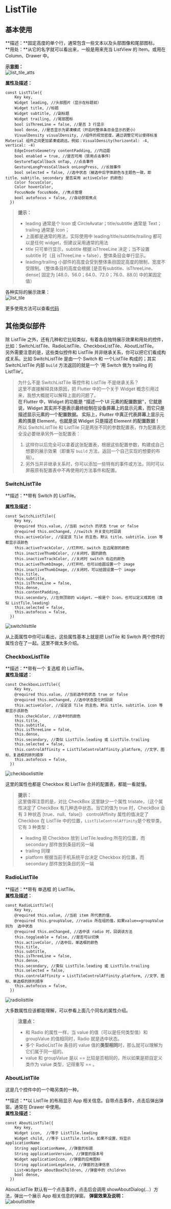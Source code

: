 # ListTile  

## 基本使用

**描述：**固定高度的单个行，通常包含一些文本以及头部图像和尾部图标。  
**用处：**从它的名字就可以看出来，一般是用来充当 ListView 的 Item。或用在 Column、Drawer 中。   

**示意图：**  
![list_tile_atts](https://raw.githubusercontent.com/OCNYang/flutter_widgets/ocnyang_widgets/docs/list/list_tile_atts.png)  

**属性及描述：**  

```  
const ListTile({
    Key key,
    Widget leading, //头部图片（显示在标题前）
    Widget title, //标题
    Widget subtitle, //副标题
    Widget trailing, //尾部图标
    bool isThreeLine = false, //是否 3 行显示
    bool dense, //是否显示为紧凑模式（开启时整体条目会显示的更小）
    VisualDensity visualDensity, //组件的视觉密度，通过调整它可以使得标准 Material 组件之间更加紧凑或疏远。例如：VisualDensity(horizontal: -4, vertical: -4)
    EdgeInsetsGeometry contentPadding, //内边距
    bool enabled = true, //是否可用（禁用点击事件）
    GestureTapCallback onTap, //点击事件
    GestureLongPressCallback onLongPress, //长按事件
    bool selected = false, //选中状态（被选中后字体颜色与主题色一致，即 title、subtitle、secondary 是否采用 activeColor 的颜色）
    Color focusColor,
    Color hoverColor,
    FocusNode focusNode, //焦点管理
    bool autofocus = false, //自动获取焦点
  })
```  

> **提示：**
> * leading 通常是个 Icon 或 CircleAvatar；title/subtitle 通常是 Text；trailing 通常是 Icon；
> * 上面都是通常的用法，实际使用中 leading/title/subtitle/trailing 都可以是任何 widget，但建议采用通常的用法
> * title 只可单行显示，subtitle 根据 isThreeLine 决定；当不设置 subtitle 时（且 isThreeLine = false），整体条目会单行显示。
> * leading/trailing 小部件的高度会受到整体条目固定高度的限制，宽度不受限制。（整体条目的高度会根据 [是否有subtitle、isThreeLine、dense] 固定为 [48.0、56.0；64.0、72.0；76.0、88.0] 中的某固定值）

各种实际的展示效果：  
![list_tile](https://raw.githubusercontent.com/OCNYang/flutter_widgets/ocnyang_widgets/docs/list/list_tile.png)

更多使用方法可以查看[代码]()

## 其他类似部件  
除 ListTile 之外，还有几种和它比较类似，有着各自独特展示效果和用处的控件，比如：SwitchListTile、RadioListTile、CheckboxListTile、AboutListTile。  
另外需要注意的是，这些类似控件和 ListTile 并非继承关系，你可以把它们看成构成关系。比如 SwitchListTile 是由一个 Switch 和 一个ListTile 构成的；其实 SwitchListTile 内部 `build` 方法返回的就是一个 ‘用 Switch 做为 trailing 的 ListTile’。  

> 为什么不是 SwitchListTile 等控件和 ListTile 不是继承关系？  
> 这里不直接解释具体原因，把 Flutter 中的一个关于 Widget 概念引用过来，我想大概就可以解释上面的问题了。  
> **在 Flutter 中，Widget 的功能是 “描述一个 UI 元素的配置数据”，它就是说，Widget 其实并不是表示最终绘制在设备屏幕上的显示元素，而它只是描述显示元素的一个配置数据。 实际上，Flutter 中真正代表屏幕上显示元素的类是 Element，也就是说 Widget 只是描述 Element 的配置数据！**  
> 所以 SwitchListTile 和 ListTile 只是两张不同的参数配置表，作为配置表完全没必要继承另外一张配置表：
> 1. 这样你以后完全可以拿着这张配置表，根据这些配置参数，构建成自己想要的展示效果（即重写 `build` 方法，返回一个自己实现的想要的布局）。
> 2. 另外当并非继承关系时，你可以添加一些特有的事件或方法，同时可以屏蔽原有配置表中不再使用的方法事件和配置。

### SwitchListTile

**描述：**带有 Switch 的 ListTile。

**属性及描述：**  

```
const SwitchListTile({
    Key key,
    @required this.value, //当前 switch 的状态 true or false
    @required this.onChanged, //switch 开关变化时回调
    this.activeColor, //设定该 Tile 的主色，默认 title、subtitle、icon 等都显示该颜色
    this.activeTrackColor, //打开时，switch 左边尾部的颜色
    this.inactiveThumbColor, //关闭时，圆的颜色
    this.inactiveTrackColor, //关闭时 switch 右边的颜色
    this.activeThumbImage, //打开时，也可以给圆设置一个 image
    this.inactiveThumbImage, //关闭时，可以给圆设置一个 image
    this.title,
    this.subtitle,
    this.isThreeLine = false,
    this.dense,
    this.contentPadding,
    this.secondary, //左侧顶部的 widget，一般是个 Icon，也可以定义成其他（类似 ListTile.leading）
    this.selected = false,
    this.autofocus = false,
  })
```  

![switchlisttile](https://raw.githubusercontent.com/OCNYang/flutter_widgets/ocnyang_widgets/docs/list/switchlisttile.jpg)  

从上面属性中你可以看出，这些属性基本上就是把 ListTile 和 Switch 两个控件的属性合在了一起。这里不做太多介绍。

### CheckboxListTile

**描述：**带有一个 复选框 的 ListTile。  
**属性及描述：**  
```
const CheckboxListTile({
    Key key,
    @required this.value, //当前选中的状态 true or false
    @required this.onChanged, //选中状态变化时回调
    this.activeColor, //设定该 Tile 的主色，默认 title、subtitle、icon 等都显示该颜色
    this.checkColor, //选中时的颜色
    this.title,
    this.subtitle,
    this.isThreeLine = false,
    this.dense,
    this.secondary, //类似 ListTile.leading 或 ListTile.trailing
    this.selected = false,
    this.controlAffinity = ListTileControlAffinity.platform, //文字、图标、复选框的排列顺序
    this.autofocus = false,
  })
```

![checkboxlisttile](https://raw.githubusercontent.com/OCNYang/flutter_widgets/ocnyang_widgets/docs/list/checkboxlisttile.jpg)  

这里的属性也都是 Checkbox 和 ListTile 合并的配置表，都能一看就懂。  
> **提示：**  
> 这里值得注意的是，对比 CheckBox 这里缺少一个属性 tristate，（这个属性决定了 CheckBox 有几种选中状态。当它的值为 true 时，CheckBox 会有 3 种状态 [true、null、false]）
> controlAffinity 属性的值决定了 Checkbox 在 ListTile 中的位置，`ListTileControlAffinity`是个枚举类，它有 3 种类型：
> * leading 把 Checkbox 放到 ListTile.leading 所在的位置，而secondary 部件放到条目的另一端
> * trailing 同理
> * platform 根据当前手机系统平台决定 Checkbox 的位置，而secondary 部件放到条目的另一端

### RadioListTile

**描述：**带有 单选框 的 ListTile。  
**属性及描述：**  
```
const RadioListTile({
    Key key,
    @required this.value, //当前 item 所代表的值，
    @required this.groupValue, //radio 所在组的值，如果value==groupValue 则为  选中状态
    @required this.onChanged, //选中该 radio 时，回调该方法
    this.toggleable = false, //是否可以切换
    this.activeColor, //选中后，单选框的颜色
    this.title,
    this.subtitle,
    this.isThreeLine = false,
    this.dense,
    this.secondary, //类似 ListTile.leading 或 ListTile.trailing
    this.selected = false,
    this.controlAffinity = ListTileControlAffinity.platform, //文字、图标、单选框的排列顺序
    this.autofocus = false,
  })
```

![radiolisttile](https://raw.githubusercontent.com/OCNYang/flutter_widgets/ocnyang_widgets/docs/list/radiolisttile.jpg)  

大多数属性应该都能理解，可以参看上面几个同名的属性介绍。  
> **注意点：**
> * 和 Radio 的属性一样，当 value 的值（可以是任何类型值）和 groupValue 的值相同时，Radio 就是选中状态。
> * 多个 RadioListTile 条目的 value 值的**类型相同**时，那么就可以理解为它们属于同一组的。
> * value 和 groupValue 是以 == 比较是否相同的，所以如果是把自定义类作为 value 类型，记得重写 == 。

### AboutListTile
这是几个控件中的一个略另类的一种。

**描述：**以 ListTile 的布局显示 App 相关信息。自带点击事件，点击后弹出弹窗。通常在 Drawer 中使用。  
**属性及描述：**  
```
const AboutListTile({
    Key key,
    Widget icon,  //等于 ListTile.leading
    Widget child, //等于 ListTile.title，如果不设置，将显示 applicationName
    String applicationName, //弹窗的标题
    String applicationVersion, //弹窗的版本号
    Widget applicationIcon, //弹窗的应用图标
    String applicationLegalese, //弹窗的法律信息
    List<Widget> aboutBoxChildren, //弹窗中的 children
    bool dense,
  })
```

AboutListTile 默认有一个点击事件，点击后会调用 showAboutDialog(...）方法，弹出一个展示 App 相关信息的弹窗。
**弹窗效果及说明：**  
![aboutlisttile](https://raw.githubusercontent.com/OCNYang/flutter_widgets/ocnyang_widgets/docs/list/aboutlisttile.jpg)    


